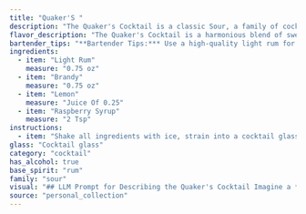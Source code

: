 ```yaml
---
title: "Quaker'S "
description: "The Quaker's Cocktail is a classic Sour, a family of cocktails characterized by their combination of spirit, citrus juice, and sweetener. Its origins are shrouded in mystery, but its components suggest a late 19th or early 20th century creation, likely emerging from the era of American cocktail innovation. "
flavor_description: "The Quaker's Cocktail is a harmonious blend of sweetness and tartness.  The light rum provides a smooth base with subtle notes of molasses, while the brandy adds depth and warmth.  The lemon juice balances the sweetness of the raspberry syrup, resulting in a refreshing, slightly tart finish.  The overall flavor profile is fruity, complex, and perfectly balanced, making it a sophisticated yet approachable cocktail. "
bartender_tips: "**Bartender Tips:*** Use a high-quality light rum for a clean, smooth flavor.* Opt for a fruity brandy like Armagnac or Cognac to complement the raspberry syrup.* Freshly squeeze the lemon juice for optimal brightness.* Adjust the raspberry syrup to your desired sweetness level.* Shake well with ice to chill the cocktail and dilute it properly.* Garnish with a lemon twist or a fresh raspberry for an elegant touch. "
ingredients:
  - item: "Light Rum"
    measure: "0.75 oz"
  - item: "Brandy"
    measure: "0.75 oz"
  - item: "Lemon"
    measure: "Juice Of 0.25"
  - item: "Raspberry Syrup"
    measure: "2 Tsp"
instructions:
  - item: "Shake all ingredients with ice, strain into a cocktail glass, and serve."
glass: "Cocktail glass"
category: "cocktail"
has_alcohol: true
base_spirit: "rum"
family: "sour"
visual: "## LLM Prompt for Describing the Quaker's Cocktail Imagine a **Quaker's Cocktail**, a vibrant concoction of **light rum**, **brandy**, **lemon juice**, and **raspberry syrup**.  **Describe the cocktail's appearance:*** **Color:** Is it a deep ruby red, or a lighter blush pink? * **Texture:** Is it smooth and silky, or slightly cloudy with a hint of fizz?* **Garnish:** Does it feature a delicate lemon twist or a plump raspberry resting on the rim? * **Overall aesthetic:** Does it exude a sense of classic elegance, or a playful, fruity charm? **Bonus:** Describe the visual effect of the ingredients blending together in the glass. **Note:** The goal is to create a vivid and enticing description of the Quaker's Cocktail, appealing to both sight and imagination. "
source: "personal_collection"
---
```



